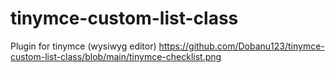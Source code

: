 # tinymce-custom-list-class
Plugin for tinymce (wysiwyg editor)
https://github.com/Dobanu123/tinymce-custom-list-class/blob/main/tinymce-checklist.png
